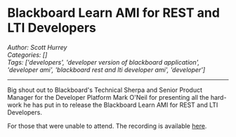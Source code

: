 # Blackboard Learn AMI for REST and LTI Developers
*Author: Scott Hurrey*  
*Categories: []*  
*Tags: ['developers', 'developer version of blackboard application', 'developer ami', 'blackboard rest and lti developer ami', 'developer']*  
<hr />
Big shout out to Blackboard's Technical Sherpa and Senior Product Manager for the Developer Platform Mark O'Neil for presenting all the hard-work he has put in to release the Blackboard Learn AMI for REST and LTI Developers.  

For those that were unable to attend. The recording is available [here](https://us.bbcollab.com/collab/ui/session/playback/load/7c3ea1228907414485189798e7e36fd9).

